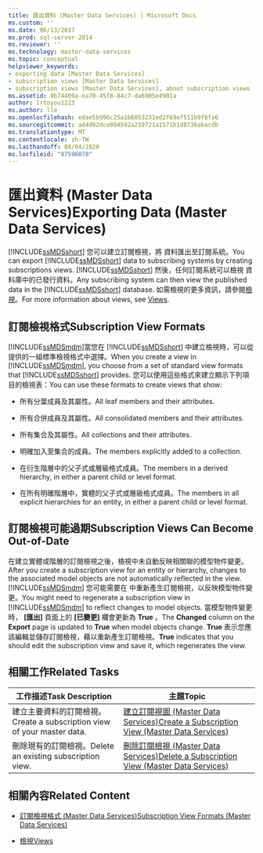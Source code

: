 ```yaml
---
title: 匯出資料 (Master Data Services) | Microsoft Docs
ms.custom: ''
ms.date: 06/13/2017
ms.prod: sql-server-2014
ms.reviewer: ''
ms.technology: master-data-services
ms.topic: conceptual
helpviewer_keywords:
- exporting data [Master Data Services]
- subscription views [Master Data Services]
- subscription views [Master Data Services], about subscription views
ms.assetid: 8b74409a-ea70-45f8-84c7-da6905e4901a
author: lrtoyou1223
ms.author: lle
ms.openlocfilehash: edae5b996c25a1b6053231ed2f69ef511b9fbfa6
ms.sourcegitcommit: ad4d92dce894592a259721a1571b1d8736abacdb
ms.translationtype: MT
ms.contentlocale: zh-TW
ms.lasthandoff: 08/04/2020
ms.locfileid: "87596078"
---
```

# <a name="exporting-data-master-data-services"></a><span data-ttu-id="0dc80-102">匯出資料 (Master Data Services)</span><span class="sxs-lookup"><span data-stu-id="0dc80-102">Exporting Data (Master Data Services)</span></span>
  <span data-ttu-id="0dc80-103">[!INCLUDE[ssMDSshort](../includes/ssmdsshort-md.md)] 您可以建立訂閱檢視，將  資料匯出至訂閱系統。</span><span class="sxs-lookup"><span data-stu-id="0dc80-103">You can export [!INCLUDE[ssMDSshort](../includes/ssmdsshort-md.md)] data to subscribing systems by creating subscriptions views.</span></span> <span data-ttu-id="0dc80-104">[!INCLUDE[ssMDSshort](../includes/ssmdsshort-md.md)] 然後，任何訂閱系統可以檢視  資料庫中的已發行資料。</span><span class="sxs-lookup"><span data-stu-id="0dc80-104">Any subscribing system can then view the published data in the [!INCLUDE[ssMDSshort](../includes/ssmdsshort-md.md)] database.</span></span> <span data-ttu-id="0dc80-105">如需檢視的更多資訊，請參閱[檢視](../relational-databases/views/views.md)。</span><span class="sxs-lookup"><span data-stu-id="0dc80-105">For more information about views, see [Views](../relational-databases/views/views.md).</span></span>  
  
## <a name="subscription-view-formats"></a><span data-ttu-id="0dc80-106">訂閱檢視格式</span><span class="sxs-lookup"><span data-stu-id="0dc80-106">Subscription View Formats</span></span>  
 <span data-ttu-id="0dc80-107">[!INCLUDE[ssMDSmdm](../includes/ssmdsmdm-md.md)]當您在 [!INCLUDE[ssMDSshort](../includes/ssmdsshort-md.md)] 中建立檢視時，可以從  提供的一組標準檢視格式中選擇。</span><span class="sxs-lookup"><span data-stu-id="0dc80-107">When you create a view in [!INCLUDE[ssMDSmdm](../includes/ssmdsmdm-md.md)], you choose from a set of standard view formats that [!INCLUDE[ssMDSshort](../includes/ssmdsshort-md.md)] provides.</span></span> <span data-ttu-id="0dc80-108">您可以使用這些格式來建立顯示下列項目的檢視表：</span><span class="sxs-lookup"><span data-stu-id="0dc80-108">You can use these formats to create views that show:</span></span>  
  
-   <span data-ttu-id="0dc80-109">所有分葉成員及其屬性。</span><span class="sxs-lookup"><span data-stu-id="0dc80-109">All leaf members and their attributes.</span></span>  
  
-   <span data-ttu-id="0dc80-110">所有合併成員及其屬性。</span><span class="sxs-lookup"><span data-stu-id="0dc80-110">All consolidated members and their attributes.</span></span>  
  
-   <span data-ttu-id="0dc80-111">所有集合及其屬性。</span><span class="sxs-lookup"><span data-stu-id="0dc80-111">All collections and their attributes.</span></span>  
  
-   <span data-ttu-id="0dc80-112">明確加入至集合的成員。</span><span class="sxs-lookup"><span data-stu-id="0dc80-112">The members explicitly added to a collection.</span></span>  
  
-   <span data-ttu-id="0dc80-113">在衍生階層中的父子式或層級格式成員。</span><span class="sxs-lookup"><span data-stu-id="0dc80-113">The members in a derived hierarchy, in either a parent child or level format.</span></span>  
  
-   <span data-ttu-id="0dc80-114">在所有明確階層中，實體的父子式或層級格式成員。</span><span class="sxs-lookup"><span data-stu-id="0dc80-114">The members in all explicit hierarchies for an entity, in either a parent child or level format.</span></span>  
  
## <a name="subscription-views-can-become-out-of-date"></a><span data-ttu-id="0dc80-115">訂閱檢視可能過期</span><span class="sxs-lookup"><span data-stu-id="0dc80-115">Subscription Views Can Become Out-of-Date</span></span>  
 <span data-ttu-id="0dc80-116">在建立實體或階層的訂閱檢視之後，檢視中未自動反映相關聯的模型物件變更。</span><span class="sxs-lookup"><span data-stu-id="0dc80-116">After you create a subscription view for an entity or hierarchy, changes to the associated model objects are not automatically reflected in the view.</span></span> <span data-ttu-id="0dc80-117">[!INCLUDE[ssMDSmdm](../includes/ssmdsmdm-md.md)] 您可能需要在 中重新產生訂閱檢視，以反映模型物件變更。</span><span class="sxs-lookup"><span data-stu-id="0dc80-117">You might need to regenerate a subscription view in [!INCLUDE[ssMDSmdm](../includes/ssmdsmdm-md.md)] to reflect changes to model objects.</span></span> <span data-ttu-id="0dc80-118">當模型物件變更時， **[匯出]** 頁面上的 **[已變更]** 欄會更新為 **True** 。</span><span class="sxs-lookup"><span data-stu-id="0dc80-118">The **Changed** column on the **Export** page is updated to **True** when model objects change.</span></span> <span data-ttu-id="0dc80-119">**True** 表示您應該編輯並儲存訂閱檢視，藉以重新產生訂閱檢視。</span><span class="sxs-lookup"><span data-stu-id="0dc80-119">**True** indicates that you should edit the subscription view and save it, which regenerates the view.</span></span>  
  
## <a name="related-tasks"></a><span data-ttu-id="0dc80-120">相關工作</span><span class="sxs-lookup"><span data-stu-id="0dc80-120">Related Tasks</span></span>  
  
|<span data-ttu-id="0dc80-121">工作描述</span><span class="sxs-lookup"><span data-stu-id="0dc80-121">Task Description</span></span>|<span data-ttu-id="0dc80-122">主題</span><span class="sxs-lookup"><span data-stu-id="0dc80-122">Topic</span></span>|  
|----------------------|-----------|  
|<span data-ttu-id="0dc80-123">建立主要資料的訂閱檢視。</span><span class="sxs-lookup"><span data-stu-id="0dc80-123">Create a subscription view of your master data.</span></span>|[<span data-ttu-id="0dc80-124">建立訂閱視圖 &#40;Master Data Services&#41;</span><span class="sxs-lookup"><span data-stu-id="0dc80-124">Create a Subscription View &#40;Master Data Services&#41;</span></span>](create-a-subscription-view-to-export-data-master-data-services.md)|  
|<span data-ttu-id="0dc80-125">刪除現有的訂閱檢視。</span><span class="sxs-lookup"><span data-stu-id="0dc80-125">Delete an existing subscription view.</span></span>|[<span data-ttu-id="0dc80-126">刪除訂閱檢視 &#40;Master Data Services&#41;</span><span class="sxs-lookup"><span data-stu-id="0dc80-126">Delete a Subscription View &#40;Master Data Services&#41;</span></span>](../../2014/master-data-services/delete-a-subscription-view-master-data-services.md)|  
  
## <a name="related-content"></a><span data-ttu-id="0dc80-127">相關內容</span><span class="sxs-lookup"><span data-stu-id="0dc80-127">Related Content</span></span>  
  
-   [<span data-ttu-id="0dc80-128">訂閱檢視格式 &#40;Master Data Services&#41;</span><span class="sxs-lookup"><span data-stu-id="0dc80-128">Subscription View Formats &#40;Master Data Services&#41;</span></span>](../../2014/master-data-services/subscription-view-formats-master-data-services.md)  
  
-   [<span data-ttu-id="0dc80-129">檢視</span><span class="sxs-lookup"><span data-stu-id="0dc80-129">Views</span></span>](../relational-databases/views/views.md)  
  
  
